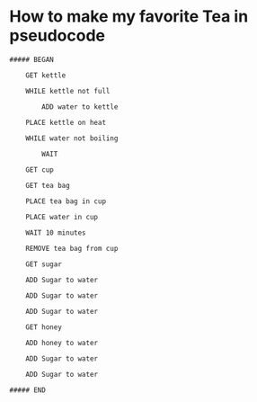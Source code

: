 # How to make my favorite Tea in pseudocode

	##### BEGAN
	
		GET kettle
	
		WHILE kettle not full
	
			ADD water to kettle
	
		PLACE kettle on heat
	
		WHILE water not boiling
	
			WAIT
	
		GET cup
	
		GET tea bag
	
		PLACE tea bag in cup
	
		PLACE water in cup
	
		WAIT 10 minutes
	
		REMOVE tea bag from cup
	
		GET sugar
	
		ADD Sugar to water
	
		ADD Sugar to water
	
		ADD Sugar to water
	
		GET honey
	
		ADD honey to water
	
		ADD Sugar to water
	
		ADD Sugar to water
	
	##### END
